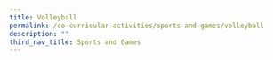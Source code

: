 ```yaml
---
title: Volleyball
permalink: /co-curricular-activities/sports-and-games/volleyball
description: ""
third_nav_title: Sports and Games
---
```

